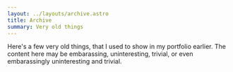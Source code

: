 ```yaml
---
layout: ../layouts/archive.astro
title: Archive
summary: Very old things
---
```


Here's a few very old things, that I used to show in my portfolio earlier. The content here may be embarassing, uninteresting, trivial, or even embarassingly uninteresting and trivial.
